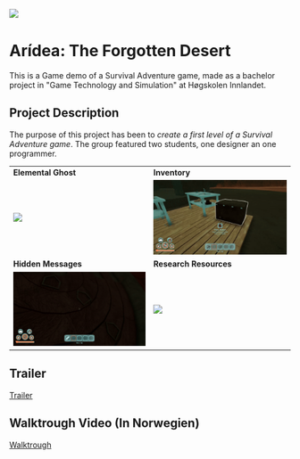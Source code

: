 <img src="https://github.com/Bsktrrl/Bsktrrl.github.io/blob/main/images/Aridea/Aridea.gif" width="70%"/><br>

# Arídea: The Forgotten Desert
This is a Game demo of a Survival Adventure game, made as a bachelor project in "Game Technology and Simulation" at Høgskolen Innlandet.

## Project Description
The purpose of this project has been to *create a first level of a Survival Adventure game*. The group featured two students, one designer an one programmer. 

<table width="100%">
      <tr><td><b>Elemental Ghost</b></td>
      <td><b>Inventory</b></td></tr>
      <tr><td><img src="https://github.com/Bsktrrl/Bsktrrl.github.io/blob/main/images/Aridea/video1.gif"/></td>
      <td><img src="https://github.com/Bsktrrl/Bsktrrl.github.io/blob/main/images/Aridea/video4.gif"/></td></tr>
      <tr><td><b>Hidden Messages</b></td>
      <td><b>Research Resources</b></td></tr>
      <tr><td><img src="https://github.com/Bsktrrl/Bsktrrl.github.io/blob/main/images/Aridea/video2.gif"/></td>
      <td><img src="https://github.com/Bsktrrl/Bsktrrl.github.io/blob/main/images/Aridea/video3.gif"/><br></td></tr>
</table>



## Trailer
<a href="https://www.youtube.com/watch?v=pDAvvrkOj6U" class="special">Trailer</a>

## Walktrough Video (In Norwegien)
<a href="https://www.youtube.com/watch?v=AQKkpu5VTW0" class="special">Walktrough</a>
